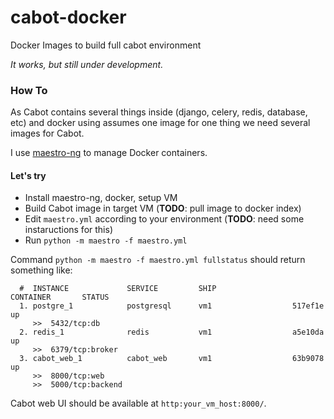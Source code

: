 cabot-docker
============

Docker Images to build full cabot environment

*It works, but still under development.*

### How To

As Cabot contains several things inside (django, celery, redis, database, etc) and docker using assumes one image for one thing we need several images for Cabot.

I use [maestro-ng](https://github.com/signalfuse/maestro-ng) to manage Docker containers.

#### Let's try 

- Install maestro-ng, docker, setup VM
- Build Cabot image in target VM (**TODO**: pull image to docker index)
- Edit `maestro.yml` according to your environment (**TODO**: need some instaructions for this)
- Run `python -m maestro -f maestro.yml`

Command `python -m maestro -f maestro.yml fullstatus` should return something like:

```
  #  INSTANCE             SERVICE         SHIP                 CONTAINER       STATUS
  1. postgre_1            postgresql      vm1                  517ef1e         up
     >>  5432/tcp:db
  2. redis_1              redis           vm1                  a5e10da         up
     >>  6379/tcp:broker
  3. cabot_web_1          cabot_web       vm1                  63b9078         up
     >>  8000/tcp:web
     >>  5000/tcp:backend
```

Cabot web UI should be available at `http:your_vm_host:8000/`.
